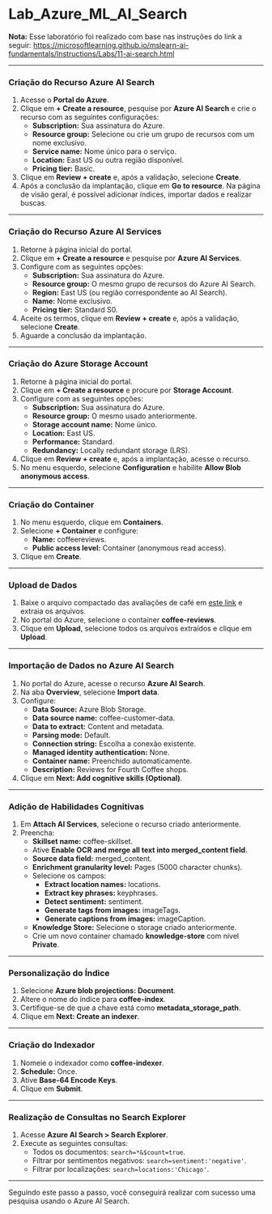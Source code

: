 # Lab_Azure_ML_AI_Search


**Nota:**
Esse laboratório foi realizado com base nas instruções do link a seguir: https://microsoftlearning.github.io/mslearn-ai-fundamentals/Instructions/Labs/11-ai-search.html

---

### **Criação do Recurso Azure AI Search**
1. Acesse o **Portal do Azure**.
2. Clique em **+ Create a resource**, pesquise por **Azure AI Search** e crie o recurso com as seguintes configurações:
   - **Subscription:** Sua assinatura do Azure.
   - **Resource group:** Selecione ou crie um grupo de recursos com um nome exclusivo.
   - **Service name:** Nome único para o serviço.
   - **Location:** East US ou outra região disponível.
   - **Pricing tier:** Basic.
3. Clique em **Review + create** e, após a validação, selecione **Create**.
4. Após a conclusão da implantação, clique em **Go to resource**. Na página de visão geral, é possível adicionar índices, importar dados e realizar buscas.

---

### **Criação do Recurso Azure AI Services**
1. Retorne à página inicial do portal.
2. Clique em **+ Create a resource** e pesquise por **Azure AI Services**.
3. Configure com as seguintes opções:
   - **Subscription:** Sua assinatura do Azure.
   - **Resource group:** O mesmo grupo de recursos do Azure AI Search.
   - **Region:** East US (ou região correspondente ao AI Search).
   - **Name:** Nome exclusivo.
   - **Pricing tier:** Standard S0.
4. Aceite os termos, clique em **Review + create** e, após a validação, selecione **Create**.
5. Aguarde a conclusão da implantação.

---

### **Criação do Azure Storage Account**
1. Retorne à página inicial do portal.
2. Clique em **+ Create a resource** e procure por **Storage Account**.
3. Configure com as seguintes opções:
   - **Subscription:** Sua assinatura do Azure.
   - **Resource group:** O mesmo usado anteriormente.
   - **Storage account name:** Nome único.
   - **Location:** East US.
   - **Performance:** Standard.
   - **Redundancy:** Locally redundant storage (LRS).
4. Clique em **Review + create** e, após a implantação, acesse o recurso.
5. No menu esquerdo, selecione **Configuration** e habilite **Allow Blob anonymous access**.

---

### **Criação do Container**
1. No menu esquerdo, clique em **Containers**.
2. Selecione **+ Container** e configure:
   - **Name:** coffeereviews.
   - **Public access level:** Container (anonymous read access).
3. Clique em **Create**.

---

### **Upload de Dados**
1. Baixe o arquivo compactado das avaliações de café em [este link](https://aka.ms/mslearn-coffee-reviews) e extraia os arquivos.
2. No portal do Azure, selecione o container **coffee-reviews**.
3. Clique em **Upload**, selecione todos os arquivos extraídos e clique em **Upload**.

---

### **Importação de Dados no Azure AI Search**
1. No portal do Azure, acesse o recurso **Azure AI Search**.
2. Na aba **Overview**, selecione **Import data**.
3. Configure:
   - **Data Source:** Azure Blob Storage.
   - **Data source name:** coffee-customer-data.
   - **Data to extract:** Content and metadata.
   - **Parsing mode:** Default.
   - **Connection string:** Escolha a conexão existente.
   - **Managed identity authentication:** None.
   - **Container name:** Preenchido automaticamente.
   - **Description:** Reviews for Fourth Coffee shops.
4. Clique em **Next: Add cognitive skills (Optional)**.

---

### **Adição de Habilidades Cognitivas**
1. Em **Attach AI Services**, selecione o recurso criado anteriormente.
2. Preencha:
   - **Skillset name:** coffee-skillset.
   - Ative **Enable OCR and merge all text into merged_content field**.
   - **Source data field:** merged_content.
   - **Enrichment granularity level:** Pages (5000 character chunks).
   - Selecione os campos:
     - **Extract location names:** locations.
     - **Extract key phrases:** keyphrases.
     - **Detect sentiment:** sentiment.
     - **Generate tags from images:** imageTags.
     - **Generate captions from images:** imageCaption.
   - **Knowledge Store:** Selecione o storage criado anteriormente.
   - Crie um novo container chamado **knowledge-store** com nível **Private**.

---

### **Personalização do Índice**
1. Selecione **Azure blob projections: Document**.
2. Altere o nome do índice para **coffee-index**.
3. Certifique-se de que a chave está como **metadata_storage_path**.
4. Clique em **Next: Create an indexer**.

---

### **Criação do Indexador**
1. Nomeie o indexador como **coffee-indexer**.
2. **Schedule:** Once.
3. Ative **Base-64 Encode Keys**.
4. Clique em **Submit**.

---

### **Realização de Consultas no Search Explorer**
1. Acesse **Azure AI Search > Search Explorer**.
2. Execute as seguintes consultas:
   - Todos os documentos: `search=*&$count=true`.
   - Filtrar por sentimentos negativos: `search=sentiment:'negative'`.
   - Filtrar por localizações: `search=locations:'Chicago'`.

---

Seguindo este passo a passo, você conseguirá realizar com sucesso uma pesquisa usando o Azure AI Search.

